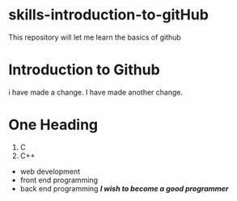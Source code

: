 # skills-introduction-to-gitHub
This repository will let me learn the basics of github
# Introduction to Github
i have made a change.
I have made another change.
# One Heading
1. C
2. C++
- web development
- front end programming
- back end programming
  **_I wish to become a good programmer_**
